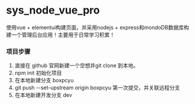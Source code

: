 # sys_node_vue_pro
使用vue + elementui构建页面，并采用nodejs + express和mondoDB数据库构建一个管理后台应用！主要用于日常学习积累！

### 项目步骤
1. 直接在 github 官网新建一个空想并git clone 到本地。
2. npm init 初始化项目
3. 在本地新建分支 boxpcyu
4. git push --set-upstream origin boxpcyu 第一次提交，并关联远程分支
4. 在本地新建开发分支 dev

